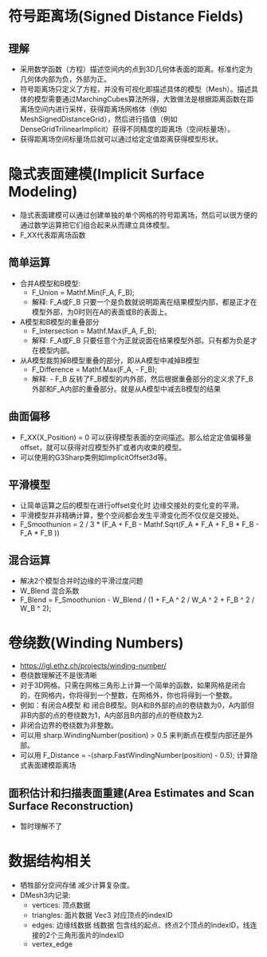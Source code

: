 # 符号距离场(Signed Distance Fields)

## 理解

* 采用数学函数（方程）描述空间内的点到3D几何体表面的距离。标准约定为几何体内部为负，外部为正。
* 符号距离场只定义了方程，并没有可视化即描述具体的模型（Mesh）。描述具体的模型需要通过MarchingCubes算法所得，大致做法是根据距离函数在距离场空间内进行采样，获得距离场网格体（例如MeshSignedDistanceGrid），然后进行插值（例如DenseGridTrilinearImplicit）获得不同精度的距离场（空间标量场）。
* 获得距离场空间标量场后就可以通过给定定值距离获得模型形状。

# 隐式表面建模(Implicit Surface Modeling) 

* 隐式表面建模可以通过创建单独的单个网格的符号距离场，然后可以很方便的通过数学运算把它们组合起来从而建立具体模型。
* F_XX代表距离场函数

## 简单运算

* 合并A模型和B模型: 
  * F_Union = Mathf.Min(F_A, F_B);
  * 解释: F_A或F_B 只要一个是负数就说明距离在结果模型内部，都是正才在模型外部，为0时则在A的表面或B的表面上。
* A模型和B模型的重叠部分
  * F_Intersection = Mathf.Max(F_A, F_B);
  * 解释: F_A或F_B 只要任意个为正就说面在结果模型外部。只有都为负是才在模型内部。
* 从A模型裁剪掉B模型重叠的部分，即从A模型中减掉B模型
  * F_Difference = Mathf.Max(F_A, - F_B);
  * 解释: - F_B 反转了F_B模型的内外部，然后根据重叠部分的定义求了F_B外部和F_A内部的重叠部分。就是从A模型中减去B模型的结果 

## 曲面偏移

* F_XX(X_Position) = 0 可以获得模型表面的空间描述。那么给定定值偏移量offset，就可以获得对应模型外扩或者内收束的模型。
* 可以使用的G3Sharp类例如ImplicitOffset3d等。

## 平滑模型 

* 让简单运算之后的模型在进行offset变化时 边缘交接处的变化变的平滑。
* 平滑模型并非精确计算，整个空间都会发生平滑变化而不仅仅是交接处。
* F_Smoothunion = 2 / 3 * (F_A + F_B - Mathf.Sqrt(F_A * F_A + F_B * F_B - F_A * F_B ))

## 混合运算

* 解决2个模型合并时边缘的平滑过度问题
* W_Blend 混合系数
* F_Blend = F_Smoothunion - W_Blend / (1 + F_A ^ 2 / W_A ^ 2 + F_B ^ 2 / W_B ^ 2);

# 卷绕数(Winding Numbers)

* https://igl.ethz.ch/projects/winding-number/
* 卷绕数理解还不是很清晰
* 对于3D网格。只需在网格三角形上计算一个简单的函数，如果网格是闭合的，在网格内，你将得到一个整数，在网格外，你也将得到一个整数。
* 例如：有闭合A模型 和 闭合B模型。则A和B外部的点的卷绕数为0，A内部但非B内部的点的卷绕数为1，A内部且B内部的点的卷绕数为2.
* 非闭合边界的卷绕数为非整数。
* 可以用 sharp.WindingNumber(position) > 0.5 来判断点在模型内部还是外部。
* 可以用 F_Distance = -(sharp.FastWindingNumber(position) - 0.5); 计算隐式表面建模距离场

## 面积估计和扫描表面重建(Area Estimates and Scan Surface Reconstruction)

* 暂时理解不了

# 数据结构相关

* 牺牲部分空间存储 减少计算复杂度。
* DMesh3内记录:
  * vertices: 顶点数据 
  * triangles: 面片数据 Vec3 对应顶点的indexID
  * edges: 边缘线数据 线数据 包含线的起点、终点2个顶点的IndexID，线连接的2个三角形面片的IndexID
  * vertex_edge

